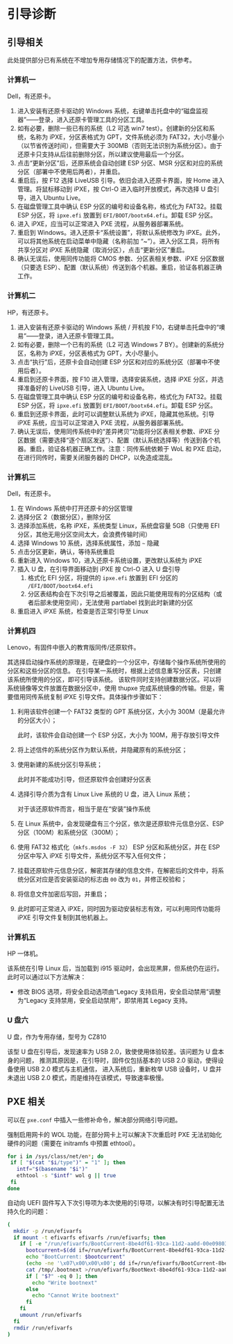 # 引导诊断

## 引导相关

此处提供部分已有系统在不增加专用存储情况下的配置方法，供参考。

### 计算机一

Dell，有还原卡。

1. 进入安装有还原卡驱动的 Windows 系统，右键单击托盘中的“磁盘监视器”——登录，进入还原卡管理工具的分区工具。
2. 如有必要，删除一些已有的系统（L2 可选 win7 test）。创建新的分区和系统，名称为 iPXE，分区表格式为 GPT，文件系统必须为 FAT32，大小尽量小（以节省传送时间），但需要大于 300MB（否则无法识别为系统分区）。由于还原卡只支持从后往前删除分区，所以建议使用最后一个分区。
3. 点击“更新分区”后，还原系统会自动创建 ESP 分区、MSR 分区和对应的系统分区（部署中不使用后两者），并重启。
4. 重启后，按 F12 选择 LiveUSB 引导。依旧会进入还原卡界面，按 Home 进入管理。将鼠标移动到 iPXE，按 Ctrl-O 进入临时开放模式，再次选择 U 盘引导，进入 Ubuntu Live。
5. 在磁盘管理工具中确认 ESP 分区的编号和设备名称，格式化为 FAT32。挂载 ESP 分区，将 `ipxe.efi` 放置到 `EFI/BOOT/bootx64.efi`。卸载 ESP 分区。
6. 进入 iPXE，应当可以正常进入 PXE 流程，从服务器部署系统。
7. 重启到 Windows。进入还原卡“系统设置”，将默认系统修改为 iPXE。此外，可以将其他系统在启动菜单中隐藏（名称前加 “~”）。进入分区工具，将所有共享分区对 iPXE 系统隐藏（取消分区），点击“更新分区”重启。
8. 确认无误后，使用同传功能将 CMOS 参数、分区表相关参数、iPXE 分区数据（只要选 ESP）、配置（默认系统）传送到各个机器。重启，验证各机器正确工作。

### 计算机二

HP，有还原卡。

1. 进入安装有还原卡驱动的 Windows 系统 / 开机按 F10，右键单击托盘中的“噢易”——登录，进入还原卡管理工具。
2. 如有必要，删除一个已有的系统（L2 可选 Windows 7 BY）。创建新的系统分区，名称为 iPXE，分区表格式为 GPT，大小尽量小。
3. 点击“执行”后，还原卡会自动创建 ESP 分区和对应的系统分区（部署中不使用后者）。
4. 重启到还原卡界面，按 F10 进入管理，选择安装系统，选择 iPXE 分区，并选择准备好的 LiveUSB 引导，进入 Ubuntu Live。
5. 在磁盘管理工具中确认 ESP 分区的编号和设备名称，格式化为 FAT32。挂载 ESP 分区，将 `ipxe.efi` 放置到 `EFI/BOOT/bootx64.efi`。卸载 ESP 分区。
6. 重启到还原卡界面，此时可以调整默认系统为 iPXE，隐藏其他系统。引导 iPXE 系统，应当可以正常进入 PXE 流程，从服务器部署系统。
7. 确认无误后，使用同传系统中的“差异拷贝”功能将分区表相关参数、iPXE 分区数据（需要选择“逐个扇区发送”）、配置（默认系统选择等）传送到各个机器。重启，验证各机器正确工作。注意：同传系统依赖于 WoL 和 PXE 启动，在进行同传时，需要关闭服务器的 DHCP，以免造成混乱。

### 计算机三

Dell，有还原卡。

1. 在 Windows 系统中打开还原卡的分区管理
2. 选择分区 2（数据分区），删除分区
3. 选择添加系统，名称 iPXE，系统类型 Linux，系统盘容量 5GB（只使用 EFI 分区，其他无用分区空间太大，会浪费传输时间）
4. 选择 Windows 10 系统，选择系统属性，添加 `~` 隐藏
5. 点击分区更新，确认，等待系统重启
6. 重新进入 Windows 10，进入还原卡系统设置，更改默认系统为 iPXE
7. 插入 U 盘，在引导界面移动到 iPXE 按 Ctrl-O 进入 U 盘引导
   1. 格式化 EFI 分区，将提供的 `ipxe.efi` 放置到 EFI 分区的 `/EFI/BOOT/bootx64.efi`
   2. 分区表结构会在下次引导之后被覆盖，因此只能使用现有的分区结构（或者后部未使用空间），无法使用 partlabel 找到此时新建的分区
8. 重启进入 iPXE 系统，检查是否正常引导至 Linux

### 计算机四

Lenovo，有固件中嵌入的教育版同传/还原软件。

其选择启动操作系统的原理是，在硬盘的一个分区中，存储每个操作系统所使用的分区和这些分区的信息。
在引导某一系统时，根据上述信息重写分区表，只创建该系统所使用的分区，即可引导该系统。
该软件同时支持创建数据分区。可以将系统镜像等文件放置在数据分区中，使用 thupxe
完成系统镜像的传输。但是，需要借用同传系统复制 iPXE 引导文件。具体操作步骤如下：

1. 利用该软件创建一个 FAT32 类型的 GPT 系统分区，大小为 300M（是最允许的分区大小）；

    此时，该软件会自动创建一个 ESP 分区，大小为 100M，用于存放引导文件

2. 将上述信件的系统分区作为默认系统，并隐藏原有的系统分区；
3. 使用新建的系统分区引导系统；

    此时并不能成功引导，但还原软件会创建好分区表
4. 选择引导介质为含有 Linux Live 系统的 U 盘，进入 Linux 系统；

    对于该还原软件而言，相当于是在“安装”操作系统

5. 在 Linux 系统中，会发现硬盘有三个分区，依次是还原软件元信息分区、ESP 分区（100M）和系统分区（300M）；
6. 使用 FAT32 格式化（`mkfs.msdos -F 32`） ESP 分区和系统分区，并在 ESP 分区中写入 iPXE 引导文件，系统分区不写入任何文件；
7. 挂载还原软件元信息分区，解密其存储的信息文件，在解密后的文件中，将系统分区对应是否安装驱动的标志由 `00` 改为 `01`，并修正校验和；
8. 将信息文件加密后写回，并重启；
9. 此时即可正常进入 iPXE，同时因为驱动安装标志有效，可以利用同传功能将 iPXE 引导文件复制到其他机器上。

### 计算机五

HP 一体机。

该系统在引导 Linux 后，当加载到 i915 驱动时，会出现黑屏，但系统仍在运行。此时可以通过以下方法解决：

- 修改 BIOS 选项，将安全启动选项由“Legacy 支持启用，安全启动禁用”调整为“Legacy 支持禁用，安全启动禁用”，即禁用其 Legacy 支持。

### U 盘六

U 盘，作为专用存储，型号为 CZ810

该型 U 盘在引导后，发现速率为 USB 2.0，致使使用体验较差。该问题为 U 盘本身的问题，
推测其原因是，在引导时，固件仅包括基本的 USB 2.0 驱动，使得设备使用 USB 2.0 模式与主机通信，
进入系统后，重新枚举 USB 设备时，U 盘并未退出 USB 2.0 模式，而是维持在该模式，导致速率极慢。

## PXE 相关

可以在 `pxe.conf` 中插入一些修补命令，解决部分网络引导问题。

强制启用网卡的 WOL 功能，在部分网卡上可以解决下次重启时 PXE 无法初始化硬件的问题（需要在 initramfs 中预置 ethtool）。

```bash
for i in /sys/class/net/en*; do
 if [ "$(cat "$i/type")" = "1" ]; then
   intf="$(basename "$i")"
   ethtool -s "$intf" wol g || true
 fi
done
```

自动向 UEFI 固件写入下次引导项为本次使用的引导项，以解决有时引导配置无法持久化的问题：

``` bash
(
  mkdir -p /run/efivarfs
  if mount -t efivarfs efivarfs /run/efivarfs; then
    if [ -e "/run/efivarfs/BootCurrent-8be4df61-93ca-11d2-aa0d-00e098032b8c" ]; then
      bootcurrent=$(dd if=/run/efivarfs/BootCurrent-8be4df61-93ca-11d2-aa0d-00e098032b8c bs=1 count=2 skip=4 | xxd -p)
      echo "BootCurrent: $bootcurrent"
      (echo -ne '\x07\x00\x00\x00'; dd if=/run/efivarfs/BootCurrent-8be4df61-93ca-11d2-aa0d-00e098032b8c bs=1 count=2 skip=4) > /tmp/.bootnext
      cat /tmp/.bootnext >/run/efivarfs/BootNext-8be4df61-93ca-11d2-aa0d-00e098032b8c
      if [ "$?" -eq 0 ]; then
        echo "Write bootnext"
      else
        echo "Cannot Write bootnext"
      fi
    fi
    umount /run/efivarfs
  fi
  rmdir /run/efivarfs
)
```
